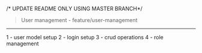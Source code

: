 /* UPDATE README ONLY USING MASTER BRANCH*/

>User management - feature/user-management
------------------------------------------
1 - user model setup
2 - login setup
3 - crud operations
4 - role management
